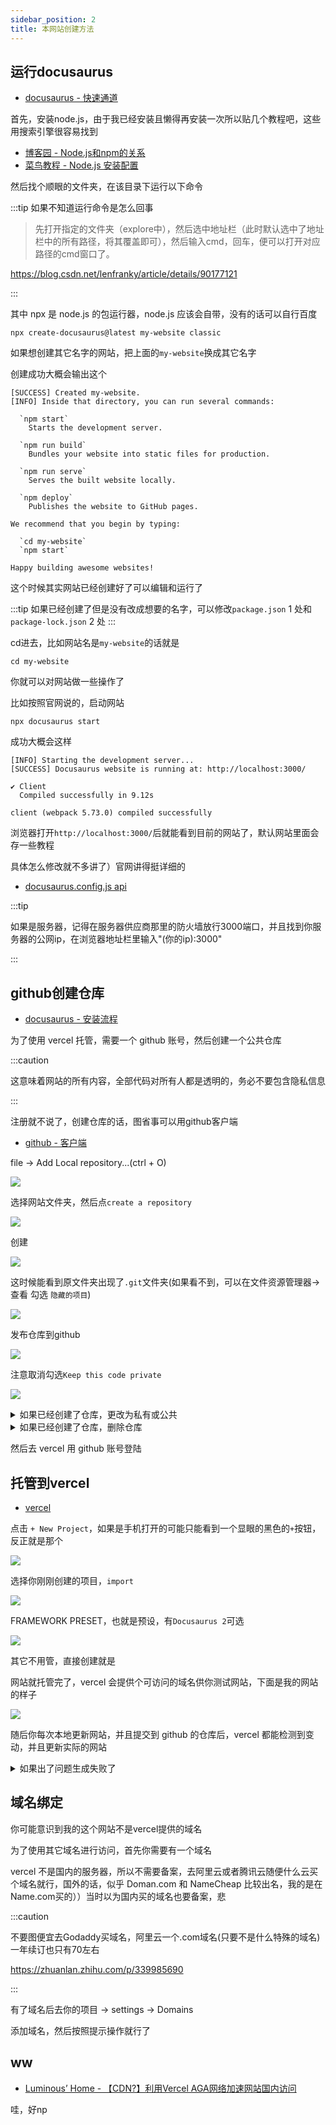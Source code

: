```yaml
---
sidebar_position: 2
title: 本网站创建方法
---
```


## 运行docusaurus

- [docusaurus - 快速通道](https://www.docusaurus.io/zh-CN/docs#fast-track)

首先，安装node.js，由于我已经安装且懒得再安装一次所以贴几个教程吧，这些用搜索引擎很容易找到

- [博客园 - Node.js和npm的关系](https://www.cnblogs.com/minxiang-luo/p/12490526.html)
- [菜鸟教程 - Node.js 安装配置](https://www.runoob.com/nodejs/nodejs-install-setup.html)

然后找个顺眼的文件夹，在该目录下运行以下命令

:::tip 如果不知道运行命令是怎么回事

> 先打开指定的文件夹（explore中），然后选中地址栏（此时默认选中了地址栏中的所有路径，将其覆盖即可），然后输入cmd，回车，便可以打开对应路径的cmd窗口了。

 https://blog.csdn.net/lenfranky/article/details/90177121

:::

其中 npx 是 node.js 的包运行器，node.js 应该会自带，没有的话可以自行百度

```
npx create-docusaurus@latest my-website classic
```

如果想创建其它名字的网站，把上面的`my-website`换成其它名字

创建成功大概会输出这个

```
[SUCCESS] Created my-website.
[INFO] Inside that directory, you can run several commands:

  `npm start`
    Starts the development server.

  `npm run build`
    Bundles your website into static files for production.

  `npm run serve`
    Serves the built website locally.

  `npm deploy`
    Publishes the website to GitHub pages.

We recommend that you begin by typing:

  `cd my-website`
  `npm start`

Happy building awesome websites!
```

这个时候其实网站已经创建好了可以编辑和运行了

:::tip
如果已经创建了但是没有改成想要的名字，可以修改`package.json` 1 处和`package-lock.json` 2 处
:::

cd进去，比如网站名是`my-website`的话就是

```
cd my-website
```

你就可以对网站做一些操作了

比如按照官网说的，启动网站

```
npx docusaurus start
```

成功大概会这样

```
[INFO] Starting the development server...
[SUCCESS] Docusaurus website is running at: http://localhost:3000/

✔ Client
  Compiled successfully in 9.12s

client (webpack 5.73.0) compiled successfully

```

浏览器打开`http://localhost:3000/`后就能看到目前的网站了，默认网站里面会存一些教程

具体怎么修改就不多讲了）官网讲得挺详细的

- [docusaurus.config.js api](https://www.docusaurus.io/zh-CN/docs/api/docusaurus-config)

:::tip

如果是服务器，记得在服务器供应商那里的防火墙放行3000端口，并且找到你服务器的公网ip，在浏览器地址栏里输入"(你的ip):3000"

:::

## github创建仓库

- [docusaurus - 安装流程](https://www.docusaurus.io/zh-CN/docs/installation)

为了使用 vercel 托管，需要一个 github 账号，然后创建一个公共仓库

:::caution

这意味着网站的所有内容，全部代码对所有人都是透明的，务必不要包含隐私信息

:::

注册就不说了，创建仓库的话，图省事可以用github客户端

- [github - 客户端](https://desktop.github.com/)

file -> Add Local repository...(ctrl + O)

![](https://s2.loli.net/2022/07/27/lsaXz2kjYGT3PWu.png)

选择网站文件夹，然后点`create a repository`

![](https://s2.loli.net/2022/07/27/jN8DGhtiukFU7RZ.png)

创建

![](https://s2.loli.net/2022/07/27/Grm93opDaAMzilP.png)

这时候能看到原文件夹出现了`.git`文件夹(如果看不到，可以在文件资源管理器->查看 勾选 `隐藏的项目`)

![](https://s2.loli.net/2022/07/27/8cekhNs4RdjMCTG.png)

发布仓库到github

![](https://s2.loli.net/2022/07/27/p4PqT6Kt9sUGZbA.png)

注意取消勾选`Keep this code private`

![](https://s2.loli.net/2022/07/27/NB8FtS9h1gWZQaL.png)

<details>

<summary>如果已经创建了仓库，更改为私有或公共</summary>

仓库的settings

![](https://s2.loli.net/2022/07/27/f6AdiC5mjKb41Eq.png)

翻到最下面，`Change repository visibility`

![](https://s2.loli.net/2022/07/27/JWVuI8lrxnygqBH.png)

选择你想要的属性并且输入一遍名字以确认

![](https://s2.loli.net/2022/07/27/1DJbNdzg3LSmf7M.png)

</details>

<details>

<summary>如果已经创建了仓库，删除仓库</summary>

仓库的settings

![](https://s2.loli.net/2022/07/27/f6AdiC5mjKb41Eq.png)

翻到最下面，`Delete this repository`

![](https://s2.loli.net/2022/07/27/SLUAE64qVsIo9Ff.png)

输入一遍名字以确认

![](https://s2.loli.net/2022/07/27/BwslLz5IMq6TVGt.png)

客户端这里remove

![](https://s2.loli.net/2022/07/27/YZu6BRhwVv1SPbX.png)

在对应文件夹删除`.git`和`.gitattributes`

![](https://s2.loli.net/2022/07/27/IKnk2QZFxRV9N61.png)

如果提示没权限，可以按`shift`+`Delete`强制删除(注意，这种方式删除的文件不会被放到回收站，需要专门的软件才可能回复)

</details>

然后去 vercel 用 github 账号登陆

## 托管到vercel

- [vercel](https://vercel.com/)

点击 `+ New Project`，如果是手机打开的可能只能看到一个显眼的黑色的`+`按钮，反正就是那个

![](https://s2.loli.net/2022/07/23/ysCfOVPrj4qn2eA.png)

选择你刚刚创建的项目，`import`

![](https://s2.loli.net/2022/07/23/PfoRsyKCnxd9atJ.png)

FRAMEWORK PRESET，也就是预设，有`Docusaurus 2`可选

![](https://s2.loli.net/2022/07/22/QbjedMExum6qkr8.png)

其它不用管，直接创建就是

网站就托管完了，vercel 会提供个可访问的域名供你测试网站，下面是我的网站的样子

![](https://s2.loli.net/2022/07/22/8v1j2ZblaT5nXSo.png)

随后你每次本地更新网站，并且提交到 github 的仓库后，vercel 都能检测到变动，并且更新实际的网站

<details>

<summary>如果出了问题生成失败了</summary>

在项目页面切换到`Deployments`(部署)选项卡，点击最上面的一次记录，或者直接点击项目下面的那一栏

可以以此查看 log 进行 debug

![](https://s2.loli.net/2022/07/23/FlWOU8n1iKTGQdv.png)

![](https://s2.loli.net/2022/07/23/XZhsK7NTkMcrdlt.png)

</details>

## 域名绑定

你可能意识到我的这个网站不是vercel提供的域名

为了使用其它域名进行访问，首先你需要有一个域名

vercel 不是国内的服务器，所以不需要备案，去阿里云或者腾讯云随便什么云买个域名就行，国外的话，似乎 Doman.com 和 NameCheap 比较出名，我的是在Name.com买的））当时以为国内买的域名也要备案，悲

:::caution

不要图便宜去Godaddy买域名，阿里云一个.com域名(只要不是什么特殊的域名)一年续订也只有70左右

https://zhuanlan.zhihu.com/p/339985690

:::

有了域名后去你的项目 -> settings -> Domains

添加域名，然后按照提示操作就行了

## ww

- [Luminous’ Home - 【CDN?】利用Vercel AGA网络加速网站国内访问](https://luotianyi.vc/4801.html)

哇，好np

